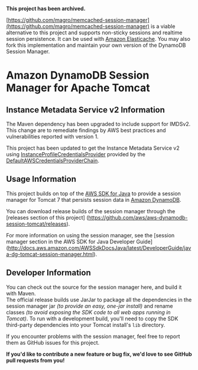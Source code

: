 **This project has been archived.**
 
[https://github.com/magro/memcached-session-manager](https://github.com/magro/memcached-session-manager) is a viable alternative to this project and supports non-sticky
sessions and realtime session persistence. It can be used with [Amazon Elasticache](https://aws.amazon.com/elasticache/).
You may also fork this implementation and maintain your own version of the DynamoDB Session Manager.

Amazon DynamoDB Session Manager for Apache Tomcat
=================================================

Instance Metadata Service v2 Information
-----------------
The Maven dependency has been upgraded to include support for IMDSv2. This change
are to remediate findings by AWS best practices and vulnerabilities reported with version 1.

This project has been updated to get the Instance Metadata Service v2 using [InstanceProfileCredentialsProvider](https://docs.aws.amazon.com/AWSJavaSDK/latest/javadoc/com/amazonaws/auth/InstanceProfileCredentialsProvider.html) 
provided by the [DefaultAWSCredentialsProviderChain](https://docs.aws.amazon.com/AWSJavaSDK/latest/javadoc/com/amazonaws/auth/DefaultAWSCredentialsProviderChain.html).

Usage Information
-----------------

This project builds on top of the [AWS SDK for Java](http://aws.amazon.com/sdkforjava) 
to provide a session manager for Tomcat 7 that persists session data in [Amazon DynamoDB](http://aws.amazon.com/dynamodb).

You can download release builds of the session manager through the 
[releases section of this project]
(https://github.com/aws/aws-dynamodb-session-tomcat/releases).

For more information on using the session manager, see the 
[session manager section in the AWS SDK for Java Developer Guide]
(http://docs.aws.amazon.com/AWSSdkDocsJava/latest/DeveloperGuide/java-dg-tomcat-session-manager.html).  

Developer Information
---------------------

You can check out the source for the session manager here, and build it with Maven.  
The official release builds use JarJar
to package all the dependencies in the session manager jar *(to provide an easy, one-jar install)* and rename classes 
*(to avoid exposing the SDK code to all web apps running in Tomcat)*.  To run with a development build, 
you'll need to copy the SDK third-party dependencies into your Tomcat install's <code>lib</code> directory.

If you encounter problems with the session manager, feel free to report them as GitHub issues for this project.  

**If you'd like to contribute a new feature or bug fix, we'd love to see GitHub pull requests from you!**
